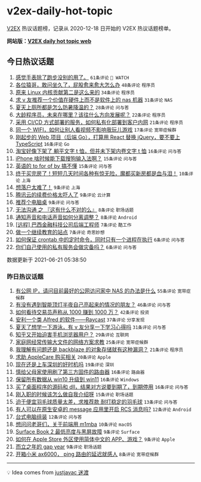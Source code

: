 # v2ex-daily-hot-topic

[V2EX](https://www.v2ex.com/) 热议话题榜，记录从 2020-12-18 日开始的 V2EX 热议话题榜单。

**网站版：[V2EX daily hot topic web](https://boojack.github.io/v2ex-daily-hot-topic-web/)**

## 今日热议话题

<!-- TODAY BEGIN -->

1. [感觉手表除了跑步没别的用了。](https://www.v2ex.com/t/784736) `61条评论` ` WATCH`
1. [各位猿哥，敢问坐久了，屁股愈来愈大怎么办](https://www.v2ex.com/t/784727) `48条评论` `程序员`
1. [原来 Linux 内核贡献第二是这么来的](https://www.v2ex.com/t/784789) `34条评论` `程序员`
1. [求 v 友推荐一个价值在硬件上而不是软件上的 nas 机器](https://www.v2ex.com/t/784746) `31条评论` `NAS`
1. [夏天上厕所都是怎么防暑降温的？](https://www.v2ex.com/t/784710) `28条评论` `问与答`
1. [大龄程序员，未来在哪里？该往什么方向发展呢？](https://www.v2ex.com/t/784754) `22条评论` `程序员`
1. [采用 CI/CD 方式部署的服务，如何私有化部署到客户内网](https://www.v2ex.com/t/784729) `21条评论` `程序员`
1. [同一个 WIFI，如何让别人看视频不影响我玩儿游戏](https://www.v2ex.com/t/784747) `17条评论` `宽带症候群`
1. [刚起步的 Web 项目（后端 Go），打算用 React 替换 jQuery，要不要上 TypeScript](https://www.v2ex.com/t/784774) `16条评论` `Go`
1. [淘宝好像下架了 躺平文字 t 恤，但并未下架内卷文字 t 恤](https://www.v2ex.com/t/784764) `16条评论` `问与答`
1. [iPhone 啥时候能下载搜狗输入法啊？](https://www.v2ex.com/t/784737) `15条评论` `问与答`
1. [英语的 to for of by 搞不懂](https://www.v2ex.com/t/784704) `15条评论` `问与答`
1. [终于买完房了！短短几天时间各种有惊无险，魔都买新房都是血与泪！](https://www.v2ex.com/t/784725) `10条评论` `上海`
1. [想落户太难了！](https://www.v2ex.com/t/784802) `9条评论` `上海`
1. [腾讯云的续费价格太吓人了](https://www.v2ex.com/t/784776) `9条评论` `云计算`
1. [推荐个电脑桌](https://www.v2ex.com/t/784728) `9条评论` `问与答`
1. [无法沟通 之 『这有什么不对的么』](https://www.v2ex.com/t/784757) `8条评论` `职场话题`
1. [通知声音和电话声音如何分离调整？](https://www.v2ex.com/t/784703) `8条评论` `Android`
1. [[远程] 巴西金融科技公司后端工程师](https://www.v2ex.com/t/784778) `7条评论` `酷工作`
1. [做一个继续教育的站点](https://www.v2ex.com/t/784775) `7条评论` `奇思妙想`
1. [如何保证 crontab 中的定时命令，同时只有一个进程在执行](https://www.v2ex.com/t/784793) `6条评论` `问与答`
1. [你们自己使用的私有服务会做灾备吗？](https://www.v2ex.com/t/784788) `6条评论` `问与答`

数据更新于 2021-06-21 05:38:50

<!-- TODAY END -->

### 昨日热议话题

<!-- YESTERDAY BEGIN -->

1. [有公网 IP，请问目前最好的公网访问家中 NAS 的办法是什么](https://www.v2ex.com/t/784557) `55条评论` `宽带症候群`
1. [有没有遇到智能顶灯半夜自己亮起来的情况的朋友？](https://www.v2ex.com/t/784574) `46条评论` `问与答`
1. [如何看待交易员声称从 1000 赚到 1000 万？](https://www.v2ex.com/t/784584) `42条评论` `投资`
1. [安利一个类 Alfred 的软件——Raycast](https://www.v2ex.com/t/784576) `37条评论` `分享发现`
1. [夏天了想学一下游泳，有 v 友分享一下学习心得吗](https://www.v2ex.com/t/784645) `31条评论` `问与答`
1. [知乎又开始迫害手机浏览器用户？](https://www.v2ex.com/t/784612) `29条评论` `互联网`
1. [家庭网经常传输大文件的网络方案求教](https://www.v2ex.com/t/784606) `25条评论` `宽带症候群`
1. [我理解有问题还是 backblaze 的对象存储就有这种漏洞？](https://www.v2ex.com/t/784561) `21条评论` `程序员`
1. [求助 AppleCare 购买相关](https://www.v2ex.com/t/784629) `20条评论` `Apple`
1. [现在还是上车深圳的好时机吗](https://www.v2ex.com/t/784580) `19条评论` `深圳`
1. [慎给父母家使用刷了第三方固件的路由器](https://www.v2ex.com/t/784674) `16条评论` `路由器`
1. [保留所有数据从 win10 升级到 win11](https://www.v2ex.com/t/784652) `16条评论` `Windows`
1. [买了桌面程序的源码和 dll，结果对方说要到期了，到期停用](https://www.v2ex.com/t/784617) `16条评论` `问与答`
1. [刚入职的时候该怎么做自我介绍呀](https://www.v2ex.com/t/784637) `15条评论` `职场话题`
1. [迫于便宜羽毛球质量太差，求推荐款 耐打稳定的羽毛球](https://www.v2ex.com/t/784687) `13条评论` `问与答`
1. [有人可以在原生安卓的 message 应用里开启 RCS 消息吗?](https://www.v2ex.com/t/784667) `12条评论` `Android`
1. [台式电脑组装](https://www.v2ex.com/t/784658) `12条评论` `问与答`
1. [想问问老哥们，关于前端用 m1mba](https://www.v2ex.com/t/784597) `10条评论` `macOS`
1. [Surface Book 2 最低亮度与黑屏故障](https://www.v2ex.com/t/784628) `9条评论` `Surface`
1. [如何在 Apple Store 外区使用简体中文的 APP、游戏？](https://www.v2ex.com/t/784623) `9条评论` `Apple`
1. [而立之年的 gap year](https://www.v2ex.com/t/784615) `9条评论` `职场话题`
1. [开箱小米 ax6000， ping 路由的延迟就感人](https://www.v2ex.com/t/784693) `8条评论` `宽带症候群`

<!-- YESTERDAY END -->

---

💡 Idea comes from [justjavac 迷渡](https://github.com/justjavac/)
